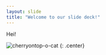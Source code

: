 ```yaml
---
layout: slide
title: "Welcome to our slide deck!"
---
```


Hei!

![cherryontop-o-cat](https://octodex.github.com/images/cherryontop-o-cat.png)
{: .center}
